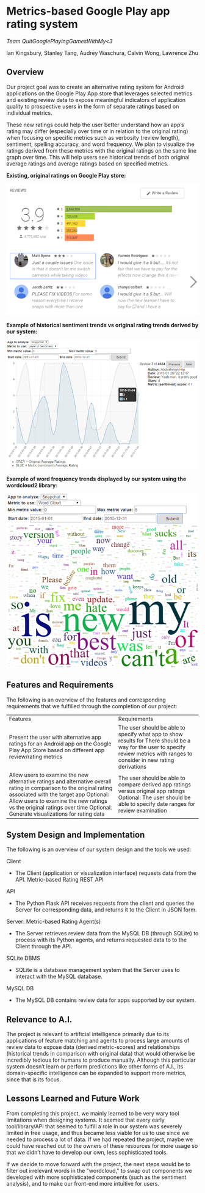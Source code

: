 # Metrics-based Google Play app rating system

*Team QuitGooglePlayingGamesWithMy<3*

Ian Kingsbury, Stanley Tang, Audrey Waschura,
Calvin Wong, Lawrence Zhu

## Overview

Our project goal was to create an alternative rating system for Android applications on the Google Play App store that leverages selected metrics and existing review data to expose meaningful indicators of application quality to prospective users in the form of separate ratings based on individual metrics.

These new ratings could help the user better understand how an app’s rating may differ (especially over time or in relation to the original rating) when focusing on specific metrics such as verbosity (review length), sentiment, spelling accuracy, and word frequency. We plan to visualize the ratings derived from these metrics with the original ratings on the same line graph over time. This will help users see historical trends of both original average ratings and average ratings based on specified metrics.

<b>Existing, original ratings on Google Play store:</b>

![](https://github.com/calvwng/app-rating-metrics/blob/master/demo_images/example_ratings.png)

<b>Example of historical sentiment trends vs original rating trends derived by our system:</b>

![](https://github.com/calvwng/app-rating-metrics/blob/master/demo_images/sentiment_chart.png)

<b>Example of word frequency trends displayed by our system using the wordcloud2 library:</b>

![](https://github.com/calvwng/app-rating-metrics/blob/master/demo_images/wordcloud_chart.png)

## Features and Requirements

The following is an overview of the features and corresponding requirements that we fulfilled through the completion of our project:

<table>
  <tr>
    <td>Features</td>
    <td>Requirements</td>
  </tr>
  <tr>
    <td>Present the user with alternative app ratings for an Android app on the Google Play App Store based on different app review/rating metrics</td>
    <td>The user should be able to specify what app to show results for
There should be a way for the user to specify review metrics with ranges to consider in new rating derivations</td>
  </tr>
  <tr>
    <td>Allow users to examine the new alternative ratings and alternative overall rating in comparison to the original rating associated with the target app
Optional: Allow users to examine the new ratings vs the original ratings over time 
Optional: Generate visualizations for rating data</td>
    <td>The user should be able to compare derived app ratings versus original app ratings
Optional: The user should be able to specify date ranges for review examination</td>
  </tr>
</table>


## System Design and Implementation

The following is an overview of our system design and the tools we used:


Client
* The Client (application or visualization interface) requests data from the API.
Metric-based Rating REST API

API
* The Python Flask API receives requests from the client and queries the Server for corresponding data, and returns it to the Client in JSON form.

Server: Metric-based Rating Agent(s)
* The Server retrieves review data from the MySQL DB (through SQLite) to process with its Python agents, and returns requested data to to the Client through the API.

SQLite DBMS
* SQLite is a database management system that the Server uses to interact with the MySQL database.

MySQL DB
* The MySQL DB contains review data for apps supported by our system.



## Relevance to A.I.

The project is relevant to artificial intelligence primarily due to its applications of feature matching and 
agents to process large amounts of review data to expose data (derived metric-scores) and relationships 
(historical trends in comparison with original data) that would otherwise be incredibly tedious for humans to 
produce manually. Although this particular system doesn’t learn or perform predictions like other forms of 
A.I., its domain-specific intelligence can be expanded to support more metrics, since that is its focus.

## Lessons Learned and Future Work

From completing this project, we mainly learned to be very wary tool limitations when designing systems. 
It seemed that every early tool/library/API that seemed to fulfill a role in our system was severely limited 
in free usage, and thus became less viable for us to use since we needed to process a lot of data. If we had 
repeated the project, maybe we could have reached out to the owners of these resources for more usage so that 
we didn’t have to develop our own, less sophisticated tools.

If we decide to move forward with the project, the next steps would be to filter out irrelevant words in the 
"wordcloud," to swap out components we developed with more sophisticated components (such as the sentiment 
analysis), and to make our front-end more intuitive for users.

